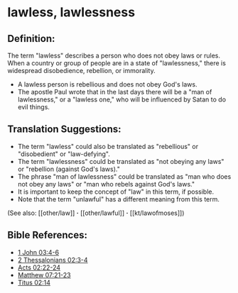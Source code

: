 # lawless, lawlessness #

## Definition: ##

The term "lawless" describes a person who does not obey laws or rules. When a country or group of people are in a state of "lawlessness," there is widespread disobedience, rebellion, or immorality.

* A lawless person is rebellious and does not obey God's laws.
* The apostle Paul wrote that in the last days there will be a "man of lawlessness," or a "lawless one," who will be influenced by Satan to do evil things.

## Translation Suggestions: ##

* The term "lawless" could also be translated as "rebellious" or "disobedient" or "law-defying".
* The term "lawlessness" could be translated as "not obeying any laws" or "rebellion (against God's laws)."
* The phrase "man of lawlessness" could be translated as "man who does not obey any laws" or "man who rebels against God's laws."
* It is important to keep the concept of "law" in this term, if possible.
* Note that the term "unlawful" has a different meaning from this term.

(See also: [[other/law]] **·** [[other/lawful]] **·** [[kt/lawofmoses]])

## Bible References: ##

* [1 John 03:4-6](en/tn/1jn/help/03/04)
* [2 Thessalonians 02:3-4](en/tn/2th/help/02/03)
* [Acts 02:22-24](en/tn/act/help/02/22)
* [Matthew 07:21-23](en/tn/mat/help/07/21)
* [Titus 02:14](en/tn/tit/help/02/14)